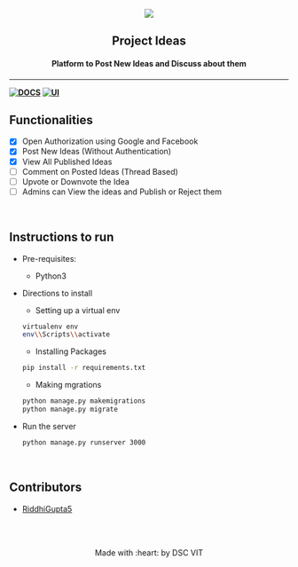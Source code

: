 <p align="center">
	<img src="https://user-images.githubusercontent.com/30529572/72455010-fb38d400-37e7-11ea-9c1e-8cdeb5f5906e.png" />
	<h2 align="center"> Project Ideas </h2>
	<h4 align="center"> Platform to Post New Ideas and Discuss about them <h4>
</p>

---
[![DOCS](https://img.shields.io/badge/Documentation-see%20docs-green?style=flat-square&logo=appveyor)](https://documenter.getpostman.com/view/7638824/SWTD9H9f) 
  [![UI ](https://img.shields.io/badge/User%20Interface-Link%20to%20UI-orange?style=flat-square&logo=appveyor)](INSERT_UI_LINK_HERE)


## Functionalities
- [x]  Open Authorization using Google and Facebook
- [x]  Post New Ideas (Without Authentication)
- [x]  View All Published Ideas
- [ ]  Comment on Posted Ideas (Thread Based)
- [ ]  Upvote or Downvote the Idea
- [ ]  Admins can View the ideas and Publish or Reject them

<br>


## Instructions to run

* Pre-requisites:
	-  Python3

* Directions to install
	- Setting up a virtual env 
	```bash
	virtualenv env
	env\\Scripts\\activate
	```
	- Installing Packages
	```bash
	pip install -r requirements.txt
	```
	- Making mgrations
	```bash
	python manage.py makemigrations
	python manage.py migrate
	````

* Run the server

	```bash
	python manage.py runserver 3000
	```

<br>

## Contributors

* [ RiddhiGupta5 ](https://github.com/RiddhiGupta5)



<br>
<br>

<p align="center">
	Made with :heart: by DSC VIT
</p>

